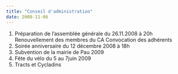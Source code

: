 ```yaml
---
title: "Conseil d'administration"
date: 2008-11-06
---
```


1. Préparation de l’assemblée générale du 26.11.2008 à 20h
Renouvellement des membres du CA 
Convocation des adhérents 
2. Soirée anniversaire du 12 décembre 2008 à 18h
3. Subvention de la mairie de Pau 2009
4. Fête du vélo du 5 au 7juin 2009
5. Tracts et Cycladins

